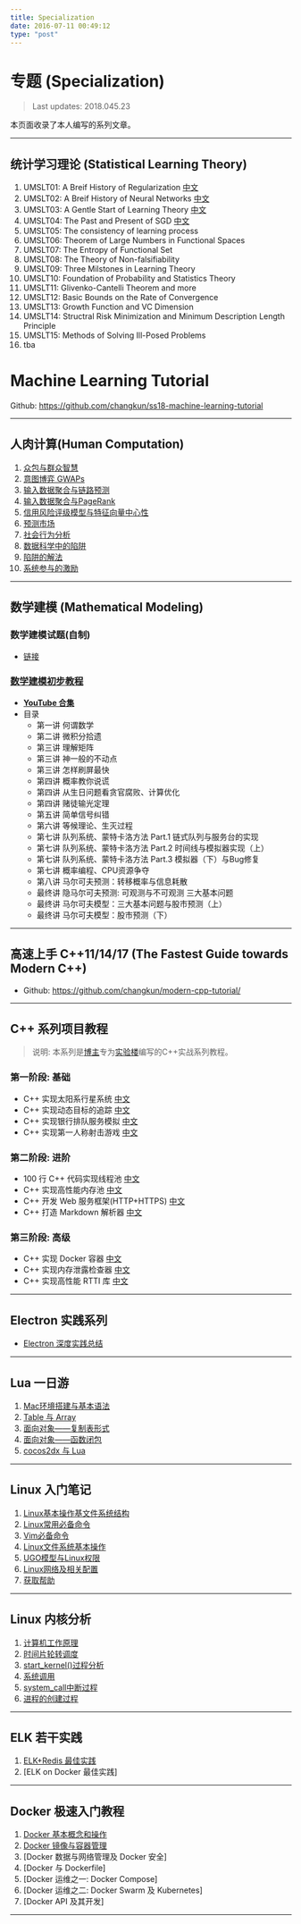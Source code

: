 ```yaml
---
title: Specialization
date: 2016-07-11 00:49:12
type: "post"
---
```


# 专题 (Specialization)

> Last updates: 2018.045.23

本页面收录了本人编写的系列文章。

---

## 统计学习理论 (Statistical Learning Theory)

1. UMSLT01: A Breif History of Regularization [中文](https://blog.changkun.de/archives/2018/02/245/)
2. UMSLT02: A Breif History of Neural Networks [中文](https://blog.changkun.de/archives/2018/02/246/)
3. UMSLT03: A Gentle Start of Learning Theory [中文](https://blog.changkun.de/archives/2018/03/247/)
4. UMSLT04: The Past and Present of SGD [中文](https://blog.changkun.de/archives/2018/03/248/)
5. UMSLT05: The consistency of learning process
6. UMSLT06: Theorem of Large Numbers in Functional Spaces
7. UMSLT07: The Entropy of Functional Set
8. UMSLT08: The Theory of Non-falsifiability
9. UMSLT09: Three Milstones in Learning Theory
10. UMSLT10: Foundation of Probability and Statistics Theory
11. UMSLT11: Glivenko-Cantelli Theorem and more
12. UMSLT12: Basic Bounds on the Rate of Convergence
13. UMSLT13: Growth Function and VC Dimension
14. UMSLT14: Structral Risk Minimization and Minimum Description Length Principle
15. UMSLT15: Methods of Solving Ill-Posed Problems
16. tba

# Machine Learning Tutorial

Github: https://github.com/changkun/ss18-machine-learning-tutorial

---

## 人肉计算(Human Computation)

1. [众包与群众智慧](https://blog.changkun.de/archives/2017/05/223/)
2. [意图博弈 GWAPs](https://blog.changkun.de/archives/2017/05/224/)
3. [输入数据聚合与链路预测](https://blog.changkun.de/archives/2017/05/225/)
4. [输入数据聚合与PageRank](https://blog.changkun.de/archives/2017/06/227/)
5. [信用风险评级模型与特征向量中心性](https://blog.changkun.de/archives/2017/06/230/)
6. [预测市场](https://blog.changkun.de/archives/2017/06/231/)
7. [社会行为分析](https://blog.changkun.de/archives/2017/06/233/)
8. [数据科学中的陷阱](https://blog.changkun.de/archives/2017/07/234/)
9. [陷阱的解法](https://blog.changkun.de/archives/2017/07/236/)
10. [系统参与的激励](https://blog.changkun.de/archives/2017/07/237/)

---

## 数学建模 (Mathematical Modeling)

### **数学建模试题(自制)**

- [链接](https://blog.changkun.de/archives/2013/10/123/)

### [数学建模初步教程](https://blog.changkun.de/math-modeling)

- [**YouTube 合集**](https://www.youtube.com/watch?v=EUfXE3vP9_A&list=PLwUqqMt5en7c7iZIseCVAS5BX6RPkS-qR)
- 目录
  - 第一讲 何谓数学
  - 第二讲 微积分拾遗
  - 第三讲 理解矩阵
  - 第三讲 神一般的不动点
  - 第三讲 怎样刷屏最快
  - 第四讲 概率教你说谎
  - 第四讲 从生日问题看贪官腐败、计算优化
  - 第四讲 赌徒输光定理
  - 第五讲 简单信号纠错
  - 第六讲 等候理论、生灭过程
  - 第七讲 队列系统、蒙特卡洛方法 Part.1 链式队列与服务台的实现
  - 第七讲 队列系统、蒙特卡洛方法 Part.2 时间线与模拟器实现（上）
  - 第七讲 队列系统、蒙特卡洛方法 Part.3 模拟器（下）与Bug修复
  - 第七讲 概率编程、CPU资源争夺
  - 第八讲 马尔可夫预测：转移概率与信息耗散
  - 最终讲 隐马尔可夫预测: 可观测与不可观测 三大基本问题
  - 最终讲 马尔可夫模型：三大基本问题与股市预测（上）
  - 最终讲 马尔可夫模型：股市预测（下）

---

## 高速上手 C++11/14/17 (The Fastest Guide towards Modern C++)

- Github: https://github.com/changkun/modern-cpp-tutorial/

---

## **C++ 系列项目教程**

> 说明: 本系列是[博主](https://www.shiyanlou.com/user/29879)专为[实验楼](https://www.shiyanlou.com)编写的C++实战系列教程。

### 第一阶段: 基础

- C++ 实现太阳系行星系统 [中文](https://www.shiyanlou.com/teacher/courses/558)
- C++ 实现动态目标的追踪 [中文](https://www.shiyanlou.com/teacher/courses/560)
- C++ 实现银行排队服务模拟 [中文](https://www.shiyanlou.com/teacher/courses/557)
- C++ 实现第一人称射击游戏 [中文](https://www.shiyanlou.com/teacher/courses/559)

### 第二阶段: 进阶

- 100 行 C++ 代码实现线程池 [中文](https://www.shiyanlou.com/teacher/courses/565)
- C++ 实现高性能内存池 [中文](https://www.shiyanlou.com/teacher/courses/566)
- C++ 开发 Web 服务框架(HTTP+HTTPS) [中文](https://www.shiyanlou.com/courses/568)
- C++ 打造 Markdown 解析器 [中文](https://www.shiyanlou.com/courses/569)

### 第三阶段: 高级

- C++ 实现 Docker 容器 [中文](https://www.shiyanlou.com/courses/608)
- C++ 实现内存泄露检查器 [中文](https://www.shiyanlou.com/courses/657)
- C++ 实现高性能 RTTI 库 [中文](https://www.shiyanlou.com/courses/658)

---

## Electron 实践系列

- [Electron 深度实践总结](https://blog.changkun.de/archives/2017/03/105/)

---

## Lua 一日游

1. [Mac环境搭建与基本语法](https://blog.changkun.de/archives/2014/03/42/)
2. [Table 与 Array](https://blog.changkun.de/archives/2014/03/43/)
3. [面向对象——复制表形式](https://blog.changkun.de/archives/2014/03/44/)
4. [面向对象——函数闭包](https://blog.changkun.de/archives/2014/03/45/)
5. [cocos2dx 与 Lua](https://blog.changkun.de/archives/2014/03/46/)

---

## Linux 入门笔记

1. [Linux基本操作基文件系统结构](https://blog.changkun.de/archives/2013/11/31/)
2. [Linux常用必备命令](https://blog.changkun.de/archives/2013/11/32/)
3. [Vim必备命令](https://blog.changkun.de/archives/2013/11/33/)
4. [Linux文件系统基本操作](https://blog.changkun.de/archives/2013/12/34/)
5. [UGO模型与Linux权限](https://blog.changkun.de/archives/2013/12/35/)
6. [Linux网络及相关配置](https://blog.changkun.de/archives/2013/12/36/)
7. [获取帮助](https://blog.changkun.de/archives/2013/12/37/)

---

## Linux 内核分析

1. [计算机工作原理](https://blog.changkun.de/archives/2015/03/173/)
2. [时间片轮转调度](https://blog.changkun.de/archives/2015/03/174/)
3. [start_kernel()过程分析](https://blog.changkun.de/archives/2015/03/176/)
4. [系统调用](https://blog.changkun.de/archives/2015/03/179/)
5. [system_call中断过程](https://blog.changkun.de/archives/2015/04/181/)
6. [进程的创建过程](https://blog.changkun.de/archives/2015/04/183/)

---

## ELK 若干实践

1. [ELK+Redis 最佳实践](https://blog.changkun.de/archives/2016/07/204/)
2. [ELK on Docker 最佳实践]

---

## Docker 极速入门教程

1. [Docker 基本概念和操作](https://blog.changkun.de/archives/2016/08/206/)
2. [Docker 镜像与容器管理](https://blog.changkun.de/archives/2016/08/207/)
3. [Docker 数据与网络管理及 Docker 安全]
4. [Docker 与 Dockerfile]
5. [Docker 运维之一: Docker Compose]
6. [Docker 运维之二: Docker Swarm 及 Kubernetes]
7. [Docker API 及其开发]

---